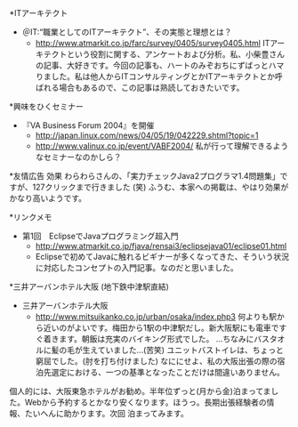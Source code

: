 *ITアーキテクト

* ＠IT:“職業としてのITアーキテクト”、その実態と理想とは？
  * http://www.atmarkit.co.jp/farc/survey/0405/survey0405.html
ITアーキテクトという役割に関する、アンケートおよび分析。私、小柴豊さんの記事、大好きです。今回の記事も、ハートのみぞおちにずばっとハマりました。私は他人からITコンサルティングとかITアーキテクトとか呼ばれる場合もあるので、この記事は熟読しておきたいです。


*興味をひくセミナー

* 『VA Business Forum 2004』を開催
  * http://japan.linux.com/news/04/05/19/042229.shtml?topic=1
  * http://www.valinux.co.jp/event/VABF2004/
私が行って理解できるようなセミナーなのかしら？ 

*友情広告 効果
わらわらさんの、「実力チェックJava2プログラマ1.4問題集」ですが、127クリックまで行きました (笑) ふうむ、本家への掲載は、やはり効果がかなり高いようです。

*リンクメモ

* 第1回　EclipseでJavaプログラミング超入門
  * http://www.atmarkit.co.jp/fjava/rensai3/eclipsejava01/eclipse01.html
  * Eclipseで初めてJavaに触れるビギナーが多くなってきた、そういう状況に対応したコンセプトの入門記事。なのだと思いました。

*三井アーバンホテル大阪 (地下鉄中津駅直結)

* 三井アーバンホテル大阪
  * http://www.mitsuikanko.co.jp/urban/osaka/index.php3
何よりも駅から近いのがよいです。梅田から1駅の中津駅だし。新大阪駅にも電車ですぐ着きます。朝飯は充実のバイキング形式でした。 …ちなみにバスタオルに髪の毛が生えていました…(苦笑) ユニットバストイレは、ちょっと窮屈でした。(肘を打ち付けました) なににせよ、私の大阪出張の際の宿泊先選定における、一つの基準となったことだけは間違いありません。

個人的には、大阪東急ホテルがお勧め。半年位ずっと(月から金)泊まってました。Webから予約するとかなり安くなります。ほうっ。長期出張経験者の情報、たいへんに助かります。次回 泊まってみます。
